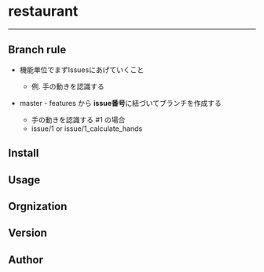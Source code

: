 # restaurant
---
## Branch rule
- 機能単位でまずIssuesにあげていくこと
    - 例. 手の動きを認識する

- master - features から **issue番号**に紐づいてブランチを作成する
    - 手の動きを認識する #1 の場合
    - issue/1 or issue/1_calculate_hands

## Install


## Usage

## Orgnization

## Version

## Author
